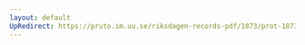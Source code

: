 ```yaml
---
layout: default
UpRedirect: https://pruto.im.uu.se/riksdagen-records-pdf/1873/prot-1873--ak--201/prot-1873--ak--201_002.pdf
---
```

